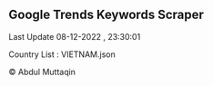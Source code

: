 

## Google Trends Keywords Scraper 
 
Last Update 08-12-2022 , 23:30:01

Country List :
VIETNAM.json



© Abdul Muttaqin 
